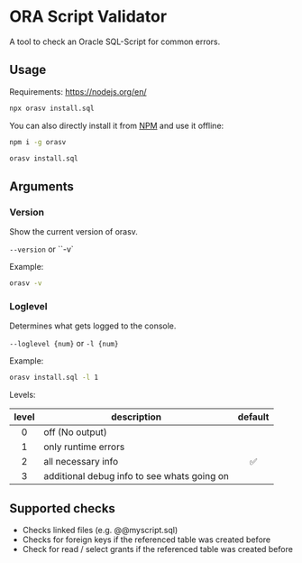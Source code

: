 # ORA Script Validator

A tool to check an Oracle SQL-Script for common errors.

## Usage

Requirements: https://nodejs.org/en/

```sh
npx orasv install.sql
```

You can also directly install it from [NPM](https://www.npmjs.com/package/orasv) and use it offline:

```sh
npm i -g orasv

orasv install.sql
```

## Arguments

### Version

Show the current version of orasv.

`--version` or ``-v`

Example:

```sh
orasv -v
```

### Loglevel

Determines what gets logged to the console.

`--loglevel {num}` or `-l {num}`

Example:

```sh
orasv install.sql -l 1
```

Levels:

| level | description                                 | default |
| :---: | ------------------------------------------- | :-----: |
|   0   | off (No output)                             |         |
|   1   | only runtime errors                         |         |
|   2   | all necessary info                          |   ✅    |
|   3   | additional debug info to see whats going on |         |

## Supported checks

- Checks linked files (e.g. @@myscript.sql)
- Checks for foreign keys if the referenced table was created before
- Check for read / select grants if the referenced table was created before
